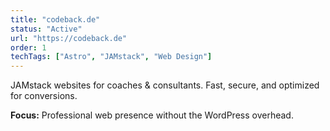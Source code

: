 ```yaml
---
title: "codeback.de"
status: "Active"
url: "https://codeback.de"
order: 1
techTags: ["Astro", "JAMstack", "Web Design"]
---
```


JAMstack websites for coaches & consultants. Fast, secure, and optimized for conversions.

**Focus:** Professional web presence without the WordPress overhead.
